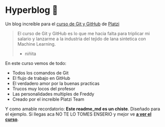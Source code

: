 # Hyperblog 💚
Un blog increíble para el [curso de Git y GitHub](https://platzi.com/cursos/git-github/) de [Platzi](http://platzi.com/ "Platzi")
>El curso de Git y GitHub es lo que me hacia falta para triplicar mi salario y lanzarme a la industria del tejido de lana sintetica con Machine Learning.
>- niñita 

En este curso vemos de todo:
* Todos los comandos de Git
* El flujo de trabajo en GitHub
* El verdadero amor por la buenas practicas
* Trucos muy locos del profesor
* Las personalidades multiples de Freddy
* Creado por el increible Platzi Team

Y como amable recordatorio: **Este readme_md es un chiste**. Diseñado para el ejemplo. Si llegas aca NO TE LO TOMES ENSERIO y mejor ve [**a ver el curso**](https://platzi.com/cursos/git-github/).
